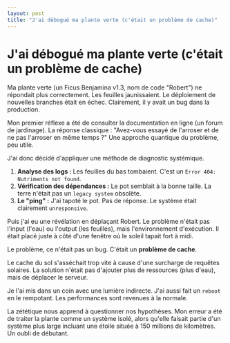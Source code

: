 ```yaml
---
layout: post
title: "J'ai débogué ma plante verte (c'était un problème de cache)"
---
```


# J'ai débogué ma plante verte (c'était un problème de cache)

Ma plante verte (un Ficus Benjamina v1.3, nom de code "Robert") ne répondait plus correctement. Les feuilles jaunissaient. Le déploiement de nouvelles branches était en échec. Clairement, il y avait un bug dans la production.

Mon premier réflexe a été de consulter la documentation en ligne (un forum de jardinage). La réponse classique : "Avez-vous essayé de l'arroser et de ne pas l'arroser en même temps ?" Une approche quantique du problème, peu utile.

J'ai donc décidé d'appliquer une méthode de diagnostic systémique.

1.  **Analyse des logs :** Les feuilles du bas tombaient. C'est un `Error 404: Nutriments not found`.
2.  **Vérification des dépendances :** Le pot semblait à la bonne taille. La terre n'était pas un `legacy system` obsolète.
3.  **Le "ping" :** J'ai tapoté le pot. Pas de réponse. Le système était clairement `unresponsive`.

Puis j'ai eu une révélation en déplaçant Robert. Le problème n'était pas l'input (l'eau) ou l'output (les feuilles), mais l'environnement d'exécution. Il était placé juste à côté d'une fenêtre où le soleil tapait fort à midi.

Le problème, ce n'était pas un bug. C'était un **problème de cache**.

Le cache du sol s'asséchait trop vite à cause d'une surcharge de requêtes solaires. La solution n'était pas d'ajouter plus de ressources (plus d'eau), mais de déplacer le serveur.

Je l'ai mis dans un coin avec une lumière indirecte. J'ai aussi fait un `reboot` en le rempotant. Les performances sont revenues à la normale.

La zététique nous apprend à questionner nos hypothèses. Mon erreur a été de traiter la plante comme un système isolé, alors qu'elle faisait partie d'un système plus large incluant une étoile située à 150 millions de kilomètres. Un oubli de débutant.

